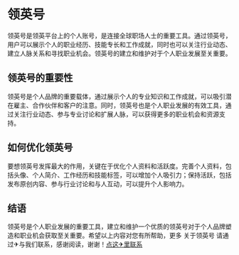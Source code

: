 # 领英号

领英号是领英平台上的个人账号，是连接全球职场人士的重要工具。通过领英号，用户可以展示个人的职业经历、技能专长和工作成就，同时也可以关注行业动态、建立人脉关系和寻找职业机会。领英号的建立和维护对于个人职业发展至关重要。

## 领英号的重要性

领英号是个人品牌的重要载体，通过展示个人的专业知识和工作成就，可以吸引潜在雇主、合作伙伴和客户的注意。同时，领英号也是个人职业发展的有效工具，通过关注行业动态、参与专业讨论和扩展人脉，可以获得更多的职业机会和资源支持。

## 如何优化领英号

要想领英号发挥最大的作用，关键在于优化个人资料和活跃度。完善个人资料，包括头像、个人简介、工作经历和技能标签，可以增加个人吸引力；保持活跃，包括发布原创内容、参与行业讨论和与人互动，可以提升个人影响力。

## 结语

领英号是个人职业发展的重要工具，建立和维护一个优质的领英号对于个人品牌塑造和职业机会获取至关重要。希望以上内容对您有所帮助，更多 关于领英号 请通过✈与我们联系，感谢阅读，谢谢！[点这✈里联系](https://add.k02.cc)